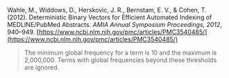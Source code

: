 Wahle, M., Widdows, D., Herskovic, J. R., Bernstam, E. V., & Cohen, T. (2012). Deterministic Binary Vectors for Efficient Automated Indexing of MEDLINE/PubMed Abstracts. *AMIA Annual Symposium Proceedings, 2012*, 940–949. [https://www.ncbi.nlm.nih.gov/pmc/articles/PMC3540485/](https://www.ncbi.nlm.nih.gov/pmc/articles/PMC3540485/)

> The minimum global frequency for a term is 10 and the maximum is 2,000,000. Terms with global frequencies beyond these thresholds are ignored.